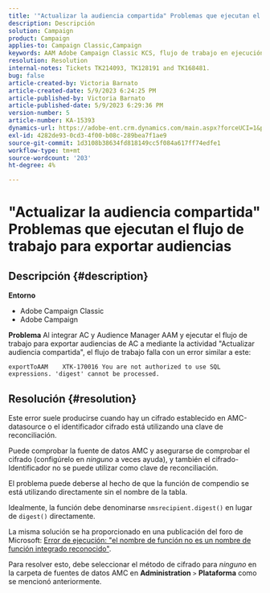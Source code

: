 ```yaml
---
title: '"Actualizar la audiencia compartida" Problemas que ejecutan el flujo de trabajo para exportar audiencias"'
description: Descripción
solution: Campaign
product: Campaign
applies-to: Campaign Classic,Campaign
keywords: AAM Adobe Campaign Classic KCS, flujo de trabajo en ejecución para exportar audiencias, desde AC a la actividad de "actualización de audiencias compartidas",, Adobe Campaign
resolution: Resolution
internal-notes: Tickets TK214093, TK128191 and TK168481.
bug: false
article-created-by: Victoria Barnato
article-created-date: 5/9/2023 6:24:25 PM
article-published-by: Victoria Barnato
article-published-date: 5/9/2023 6:29:36 PM
version-number: 5
article-number: KA-15393
dynamics-url: https://adobe-ent.crm.dynamics.com/main.aspx?forceUCI=1&pagetype=entityrecord&etn=knowledgearticle&id=9303dfb5-96ee-ed11-8849-6045bd006b25
exl-id: 4282de93-0cd3-4f00-b08c-289bea7f1ae9
source-git-commit: 1d3108b38634fd818149cc5f084a617ff74edfe1
workflow-type: tm+mt
source-wordcount: '203'
ht-degree: 4%

---
```


# &quot;Actualizar la audiencia compartida&quot; Problemas que ejecutan el flujo de trabajo para exportar audiencias

## Descripción {#description}


<b>Entorno</b>

- Adobe Campaign Classic
- Adobe Campaign


<b>Problema</b>
Al integrar AC y Audience Manager AAM y ejecutar el flujo de trabajo para exportar audiencias de AC a mediante la actividad &quot;Actualizar audiencia compartida&quot;, el flujo de trabajo falla con un error similar a este:


```
exportToAAM    XTK-170016 You are not authorized to use SQL expressions. 'digest' cannot be processed.
```



## Resolución {#resolution}


Este error suele producirse cuando hay un cifrado establecido en AMC-datasource o el identificador cifrado está utilizando una clave de reconciliación.


Puede comprobar la fuente de datos AMC y asegurarse de comprobar el cifrado (configúrelo en *ninguno* a veces ayuda), y también el cifrado-Identificador no se puede utilizar como clave de reconciliación.


El problema puede deberse al hecho de que la función de compendio se está utilizando directamente sin el nombre de la tabla.

Idealmente, la función debe denominarse `nmsrecipient.digest()` en lugar de `digest()` directamente.


La misma solución se ha proporcionado en una publicación del foro de Microsoft: [Error de ejecución: &quot;el nombre de función no es un nombre de función integrado reconocido&quot;](https://social.msdn.microsoft.com/Forums/sqlserver/en-US/66a6e3db-3ec6-4214-9d2f-a6a532a37db5/execution-error-the-function-name-is-not-a-recognized-builtin-function-name?forum=sqldatabaseengine).


Para resolver esto, debe seleccionar el método de cifrado para *ninguno* en la carpeta de fuentes de datos AMC en <b>Administration</b> `>`  <b>Plataforma</b> como se mencionó anteriormente.
